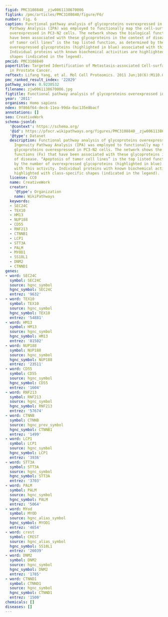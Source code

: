 ```yaml
---
figid: PMC3108840__zjw0061138670006
figlink: /pmc/articles/PMC3108840/figure/F6/
number: Fig. 6
caption: Functional pathway analysis of glycoproteins overexpressed in PC3-N2. Ingenuity
  Pathway Analysis (IPA) was employed to functionally map the cell-surface glycoproteins
  overexpressed in PC3-N2 cells. The network shows the biological functions (Fx) that
  have been associated with these glycoproteins in the context of disease. “Apoptosis
  of tumor cell lines” is the top listed function, as determined by the number of
  overexpressed glycoproteins (highlighted in blue) associated with this activity.
  Individual proteins with known biochemical activities are highlighted with class-specific
  shapes (indicated in the legend).
pmcid: PMC3108840
papertitle: Targeted Identification of Metastasis-associated Cell-surface Sialoglycoproteins
  in Prostate Cancer.
reftext: Lifang Yang, et al. Mol Cell Proteomics. 2011 Jun;10(6):M110.007294.
pmc_ranked_result_index: '22829'
pathway_score: 0.9230532
filename: zjw0061138670006.jpg
figtitle: Functional pathway analysis of glycoproteins overexpressed in PC3-N2
year: '2011'
organisms: Homo sapiens
ndex: 9f866f64-dec6-11ea-99da-0ac135e8bacf
annotations: []
seo: CreativeWork
schema-jsonld:
  '@context': https://schema.org/
  '@id': https://pfocr.wikipathways.org/figures/PMC3108840__zjw0061138670006.html
  '@type': Dataset
  description: Functional pathway analysis of glycoproteins overexpressed in PC3-N2.
    Ingenuity Pathway Analysis (IPA) was employed to functionally map the cell-surface
    glycoproteins overexpressed in PC3-N2 cells. The network shows the biological
    functions (Fx) that have been associated with these glycoproteins in the context
    of disease. “Apoptosis of tumor cell lines” is the top listed function, as determined
    by the number of overexpressed glycoproteins (highlighted in blue) associated
    with this activity. Individual proteins with known biochemical activities are
    highlighted with class-specific shapes (indicated in the legend).
  license: CC0
  name: CreativeWork
  creator:
    '@type': Organization
    name: WikiPathways
  keywords:
  - SEC24C
  - TEX10
  - HM13
  - NUP188
  - CD55
  - RNF213
  - CTNNB1
  - LCP1
  - STT3A
  - PALM
  - MYOD1
  - SS18L1
  - DNM2
  - CTNND1
genes:
- word: SEC24C
  symbol: SEC24C
  source: hgnc_symbol
  hgnc_symbol: SEC24C
  entrez: '9632'
- word: TEX10
  symbol: TEX10
  source: hgnc_symbol
  hgnc_symbol: TEX10
  entrez: '54881'
- word: HM13
  symbol: HM13
  source: hgnc_symbol
  hgnc_symbol: HM13
  entrez: '81502'
- word: NUP188
  symbol: NUP188
  source: hgnc_symbol
  hgnc_symbol: NUP188
  entrez: '23511'
- word: CD55
  symbol: CD55
  source: hgnc_symbol
  hgnc_symbol: CD55
  entrez: '1604'
- word: RNF213
  symbol: RNF213
  source: hgnc_symbol
  hgnc_symbol: RNF213
  entrez: '57674'
- word: CTNNB
  symbol: CTNNB
  source: hgnc_prev_symbol
  hgnc_symbol: CTNNB1
  entrez: '1499'
- word: LCP1
  symbol: LCP1
  source: hgnc_symbol
  hgnc_symbol: LCP1
  entrez: '3936'
- word: STT3A
  symbol: STT3A
  source: hgnc_symbol
  hgnc_symbol: STT3A
  entrez: '3703'
- word: PALM
  symbol: PALM
  source: hgnc_symbol
  hgnc_symbol: PALM
  entrez: '5064'
- word: MYod
  symbol: MYOD
  source: hgnc_alias_symbol
  hgnc_symbol: MYOD1
  entrez: '4654'
- word: crest
  symbol: CREST
  source: hgnc_alias_symbol
  hgnc_symbol: SS18L1
  entrez: '26039'
- word: DNM2
  symbol: DNM2
  source: hgnc_symbol
  hgnc_symbol: DNM2
  entrez: '1785'
- word: CTNND1
  symbol: CTNND1
  source: hgnc_symbol
  hgnc_symbol: CTNND1
  entrez: '1500'
chemicals: []
diseases: []
---
```

